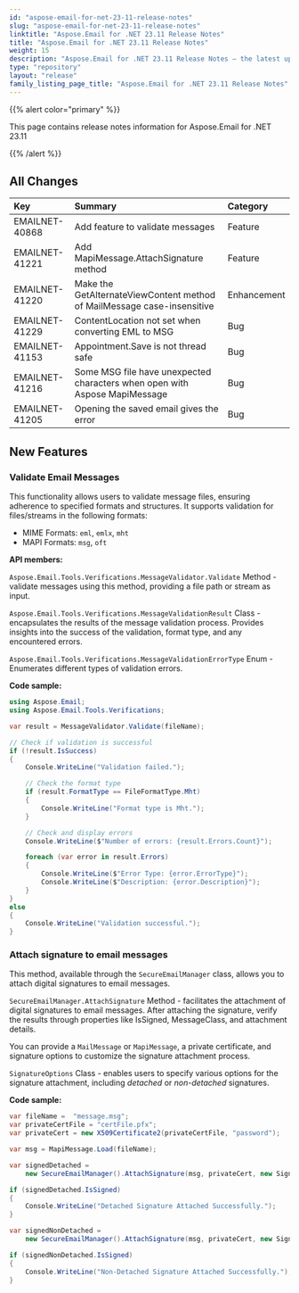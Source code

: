 ```yaml
---
id: "aspose-email-for-net-23-11-release-notes"
slug: "aspose-email-for-net-23-11-release-notes"
linktitle: "Aspose.Email for .NET 23.11 Release Notes"
title: "Aspose.Email for .NET 23.11 Release Notes"
weight: 15
description: "Aspose.Email for .NET 23.11 Release Notes – the latest updates and fixes."
type: "repository"
layout: "release"
family_listing_page_title: "Aspose.Email for .NET 23.11 Release Notes"
---
```


{{% alert color="primary" %}}

This page contains release notes information for Aspose.Email for .NET 23.11

{{% /alert %}}

## **All Changes**

|**Key**|**Summary**|**Category**|
| :- | :- | :- |
|EMAILNET-40868|Add feature to validate messages|Feature|
|EMAILNET-41221|Add MapiMessage.AttachSignature method|Feature|
|EMAILNET-41220|Make the GetAlternateViewContent method of MailMessage case-insensitive|Enhancement|
|EMAILNET-41229|ContentLocation not set when converting EML to MSG|Bug|
|EMAILNET-41153|Appointment.Save is not thread safe|Bug|
|EMAILNET-41216|Some MSG file have unexpected characters when open with Aspose MapiMessage|Bug|
|EMAILNET-41205|Opening the saved email gives the error|Bug|

## **New Features**

### **Validate Email Messages**

This functionality allows users to validate message files, ensuring adherence to specified formats and structures.
It supports validation for files/streams in the following formats:
- MIME Formats: `eml`, `emlx`, `mht`
- MAPI Formats: `msg`, `oft`

**API members:**

`Aspose.Email.Tools.Verifications.MessageValidator.Validate` Method - validate messages using this method, providing a file path or stream as input.

`Aspose.Email.Tools.Verifications.MessageValidationResult` Class - encapsulates the results of the message validation process. Provides insights into the success of the validation, format type, and any encountered errors.

`Aspose.Email.Tools.Verifications.MessageValidationErrorType` Enum - Enumerates different types of validation errors.

**Code sample:**
 
```cs
using Aspose.Email;
using Aspose.Email.Tools.Verifications;

var result = MessageValidator.Validate(fileName);

// Check if validation is successful
if (!result.IsSuccess)
{
    Console.WriteLine("Validation failed.");

    // Check the format type
    if (result.FormatType == FileFormatType.Mht)
    {
        Console.WriteLine("Format type is Mht.");
    }

    // Check and display errors
    Console.WriteLine($"Number of errors: {result.Errors.Count}");

    foreach (var error in result.Errors)
    {
        Console.WriteLine($"Error Type: {error.ErrorType}");
        Console.WriteLine($"Description: {error.Description}");
    }
}
else
{
    Console.WriteLine("Validation successful.");
}
```

### **Attach signature to email messages**

This method, available through the `SecureEmailManager` class, allows you to attach digital signatures to email messages.

`SecureEmailManager.AttachSignature` Method - facilitates the attachment of digital signatures to email messages.
After attaching the signature, verify the results through properties like IsSigned, MessageClass, and attachment details.

You can provide a `MailMessage` or `MapiMessage`, a private certificate, and signature options to customize the signature attachment process.

`SignatureOptions` Class - enables users to specify various options for the signature attachment, including *detached* or *non-detached* signatures.

**Code sample:**

```cs
var fileName =  "message.msg";
var privateCertFile = "certFile.pfx";
var privateCert = new X509Certificate2(privateCertFile, "password");

var msg = MapiMessage.Load(fileName);

var signedDetached =
    new SecureEmailManager().AttachSignature(msg, privateCert, new SignatureOptions { Detached = true });

if (signedDetached.IsSigned)
{
    Console.WriteLine("Detached Signature Attached Successfully.");
}

var signedNonDetached =
    new SecureEmailManager().AttachSignature(msg, privateCert, new SignatureOptions { Detached = false });

if (signedNonDetached.IsSigned)
{
    Console.WriteLine("Non-Detached Signature Attached Successfully.");
}
```
